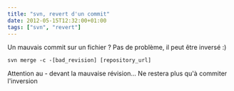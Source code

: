 ```yaml
---
title: "svn, revert d'un commit"
date: 2012-05-15T12:32:00+01:00
tags: ["svn", "revert"]
---
```

Un mauvais commit sur un fichier ? Pas de problème, il peut être inversé :)

```
svn merge -c -[bad_revision] [repository_url]
```

Attention au - devant la mauvaise révision...  Ne restera plus qu'à commiter l'inversion
